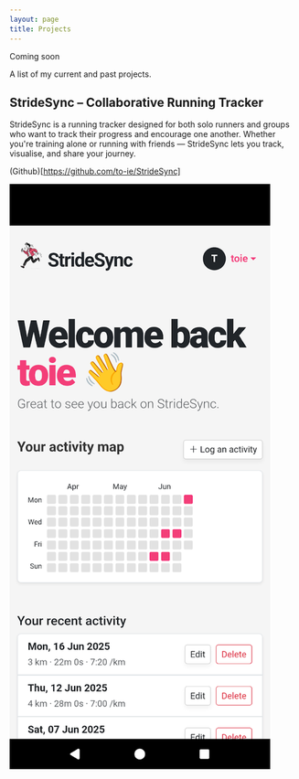 ```yaml
---
layout: page
title: Projects
---
```


<p class="message">
  Coming soon
</p>

A list of my current and past projects. 

## StrideSync – Collaborative Running Tracker
StrideSync is a running tracker designed for both solo runners and groups who want to track their progress and encourage one another. Whether you're training alone or running with friends — StrideSync lets you track, visualise, and share your journey.

(Github)[https://github.com/to-ie/StrideSync]

![stride sync](/img/blog-posts/stridesync.png)



## 

